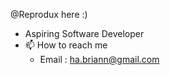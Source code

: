 @Reprodux here :)
- Aspiring Software Developer
- 📫 How to reach me
  - Email : ha.briann@gmail.com
  

